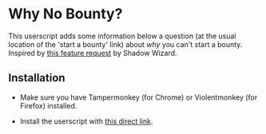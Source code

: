 # Why No Bounty?

This userscript adds some information below a question (at the usual location of the
'start a bounty' link) about *why* you can't start a bounty. Inspired by
[this feature request](https://meta.stackexchange.com/q/151395/295232) by Shadow Wizard.

## Installation

- Make sure you have Tampermonkey (for Chrome) or Violentmonkey (for Firefox) installed.

- Install the userscript with
[this direct link](https://raw.githubusercontent.com/Glorfindel83/SE-Userscripts/master/why-no-bounty/why-no-bounty.user.js).